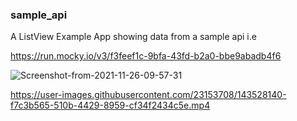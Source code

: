 ### sample_api
A ListView Example App showing data from a sample api i.e 

https://run.mocky.io/v3/f3feef1c-9bfa-43fd-b2a0-bbe9abadb4f6

<img src="https://i.ibb.co/fQ3nGxw/Screenshot-from-2021-11-26-09-57-31.png" alt="Screenshot-from-2021-11-26-09-57-31" border="0">


https://user-images.githubusercontent.com/23153708/143528140-f7c3b565-510b-4429-8959-cf34f2434c5e.mp4

